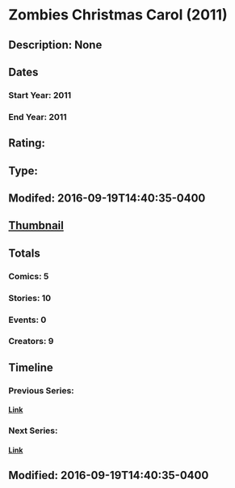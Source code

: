 # Zombies Christmas Carol (2011)
## Description: None
## Dates
### Start Year: 2011
### End Year: 2011
## Rating: 
## Type: 
## Modifed: 2016-09-19T14:40:35-0400
## [Thumbnail](http://i.annihil.us/u/prod/marvel/i/mg/c/10/550b2cd38efd1.jpg)
## Totals
### Comics: 5
### Stories: 10
### Events: 0
### Creators: 9
## Timeline
### Previous Series: 
#### [Link]()
### Next Series: 
#### [Link]()
## Modified: 2016-09-19T14:40:35-0400